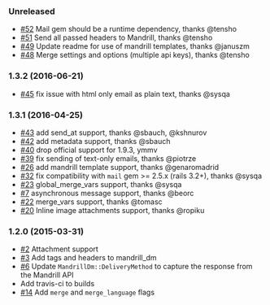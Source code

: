### Unreleased

- [#52](https://github.com/spovich/mandrill_dm/pull/52) Mail gem should be a runtime dependency, thanks @tensho
- [#51](https://github.com/spovich/mandrill_dm/pull/51) Send all passed headers to Mandrill, thanks @tensho
- [#49](https://github.com/spovich/mandrill_dm/pull/49) Update readme for use of mandrill templates, thanks @januszm
- [#48](https://github.com/spovich/mandrill_dm/pull/48) Merge settings and options (multiple api keys), thanks @tensho

### 1.3.2 (2016-06-21)

- [#45](https://github.com/spovich/mandrill_dm/pull/45) fix issue with html only email as plain text, thanks @sysqa

### 1.3.1 (2016-04-25)

- [#43](https://github.com/spovich/mandrill_dm/pull/43) add send_at support, thanks @sbauch, @kshnurov
- [#42](https://github.com/spovich/mandrill_dm/pull/42) add metadata support, thanks @sbauch
- [#40](https://github.com/spovich/mandrill_dm/pull/40) drop official support for 1.9.3, ymmv
- [#39](https://github.com/spovich/mandrill_dm/pull/39) fix sending of text-only emails, thanks @piotrze
- [#26](https://github.com/spovich/mandrill_dm/pull/26) add mandrill template support, thanks @genaromadrid
- [#32](https://github.com/spovich/mandrill_dm/pull/32) fix compatibility with `mail` gem >= 2.5.x (rails 3.2+), thanks @sysqa
- [#23](https://github.com/spovich/mandrill_dm/pull/23) global_merge_vars support, thanks @sysqa
- [#7](https://github.com/spovich/mandrill_dm/pull/7) asynchronous message support, thanks @beorc
- [#22](https://github.com/spovich/mandrill_dm/pull/22) merge_vars support, thanks @tomasc
- [#20](https://github.com/spovich/mandrill_dm/pull/20) Inline image attachments support, thanks @ropiku

### 1.2.0 (2015-03-31)

 - [#2](https://github.com/spovich/mandrill_dm/pull/2) Attachment support
 - [#3](https://github.com/spovich/mandrill_dm/pull/3) Add tags and headers to mandrill_dm
 - [#6](https://github.com/spovich/mandrill_dm/pull/6) Update `MandrillDm::DeliveryMethod` to capture the response from the Mandrill API
 - Add travis-ci to builds
 - [#14](https://github.com/spovich/mandrill_dm/pull/14) Add `merge` and `merge_language` flags

